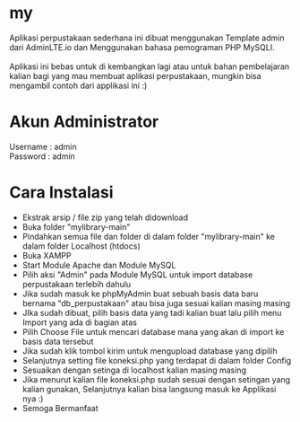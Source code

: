 # my
 Aplikasi perpustakaan sederhana ini dibuat menggunakan Template admin dari AdminLTE.io dan Menggunakan bahasa pemograman PHP MySQLI. <br> <br>
 Aplikasi ini bebas untuk di kembangkan lagi atau untuk bahan pembelajaran kalian bagi yang mau membuat aplikasi perpustakaan, mungkin bisa mengambil contoh dari applikasi ini :)

# Akun Administrator
Username : admin
<br>
Password : admin

# Cara Instalasi
<ul>
     <li> Ekstrak arsip / file zip yang telah didownload </li>
     <li> Buka folder "mylibrary-main" </li>
     <li> Pindahkan semua file dan folder di dalam folder "mylibrary-main" ke dalam folder Localhost (htdocs) </li>
     <li> Buka XAMPP </li>
     <li> Start Module Apache dan Module MySQL </li>
     <li> Pilih aksi "Admin" pada Module MySQL untuk import database perpustakaan terlebih dahulu </li>
     <li> Jika sudah masuk ke phpMyAdmin buat sebuah basis data baru bernama "db_perpustakaan" atau bisa juga sesuai kalian masing masing </li>
     <li> JIka sudah dibuat, pilih basis data yang tadi kalian buat lalu pilih menu Import yang ada di bagian atas </li>
     <li> Pilih Choose File untuk mencari database mana yang akan di import ke basis data tersebut </li>
     <li> Jika sudah klik tombol kirim untuk mengupload database yang dipilih </li>
     <li> Selanjutnya setting file koneksi.php yang terdapat di dalam folder Config </li>
     <li> Sesuaikan dengan setinga di localhost kalian masing masing </li>
     <li> Jika menurut kalian file koneksi.php sudah sesuai dengan setingan yang kalian gunakan, Selanjutnya kalian bisa langsung masuk ke Applikasi nya :) </li>
     <li> Semoga Bermanfaat </li>
</ul>

